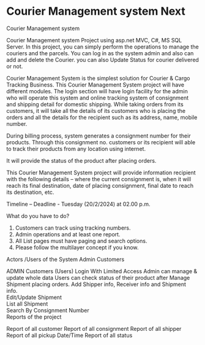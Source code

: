# Courier Management system Next
Courier Management system

Courier Management system Project using asp.net MVC, C#, MS SQL Server. In this project, you can simply perform the operations to manage the couriers and the parcels. You can log in as the system admin and also can add and delete the Courier. you can also Update Status for courier delivered or not.


Courier Management System is the simplest solution for Courier & Cargo Tracking Business. This Courier Management System project will have different modules.
The login section will have login facility for the admin who will operate this system and online tracking system of consignment and shipping detail for domestic shipping.
While taking orders from its customers, it will take all the details of its customers who is placing the orders and all the details for the recipient such as its address, name, mobile number.


During billing process, system generates a consignment number for their products. Through this consignment no. customers or its recipient will able to track their products from any location using internet.


It will provide the status of the product after placing orders.


This Courier Management System project will provide information recipient with the following details – where the current consignment is, when it will reach its final destination, date of placing consignment, final date to reach its destination, etc.




Timeline –
Deadline - Tuesday (20/2/2024) at 02.00 p.m.


What do you have to do?
1.	Customers can track using tracking numbers.
2.	Admin operations and at least one report.
3.	All List pages must have paging and search options.
4.	Please follow the multilayer concept if you know.
 
Actors /Users of the System
Admin Customers


ADMIN	Customers (Users)
Login	With Limited Access
Admin can manage & update whole data	Users can check status of their product after
Manage Shipment	placing orders.
Add Shipper info, Receiver info and Shipment	
info.	
Edit/Update Shipment	
List all Shipment	
Search By Consignment Number	
Reports of the project

Report of all customer Report of all consignment Report of all shipper
Report of all pickup Date/Time Report of all status	

